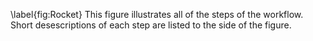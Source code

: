 \label{fig:Rocket} This figure illustrates all of the steps of the workflow. Short desescriptions of each step are listed to the side of the figure.